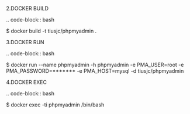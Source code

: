 2.DOCKER BUILD

.. code-block:: bash

  $ docker build -t tiusjc/phpmyadmin .

3.DOCKER RUN 

.. code-block:: bash

  $ docker run --name phpmyadmin -h phpmyadmin -e PMA_USER=root -e PMA_PASSWORD=******* -e PMA_HOST=mysql -d tiusjc/phpmyadmin

4.DOCKER EXEC

.. code-block:: bash

  $ docker exec -ti phpmyadmin /bin/bash


